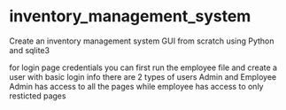 # inventory_management_system
Create an inventory management system GUI from scratch using Python and sqlite3

for login page credentials you can first run the employee file and create a user with basic login info
there are 2 types of users Admin and Employee
Admin has access to all the pages while employee has access to only resticted pages
